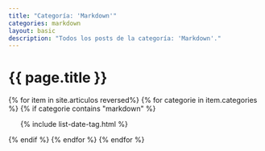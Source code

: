 ```yaml
---
title: "Categoría: 'Markdown'"
categories: markdown
layout: basic
description: "Todos los posts de la categoría: 'Markdown'."
---
```


<h1>{{ page.title }}</h1>

{% for item in site.articulos reversed%}
{% for categorie in item.categories %}
{% if categorie contains "markdown" %}
<ul>
    {% include list-date-tag.html %}
</ul>
{% endif %}
{% endfor %}
{% endfor %}
